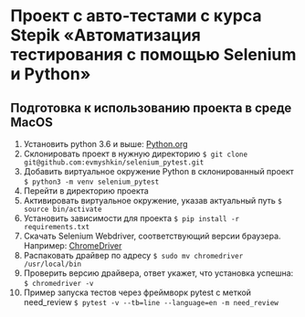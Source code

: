 # Проект с авто-тестами с курса Stepik «Автоматизация тестирования с помощью Selenium и Python»

## Подготовка к использованию проекта в среде MacOS
1. Установить python 3.6 и выше: [Python.org](https://www.python.org/downloads/)
2. Склонировать проект в нужную директорию
`$ git clone git@github.com:evmyshkin/selenium_pytest.git`
3. Добавить виртуальное окружение Python в склонированный проект
`$ python3 -m venv selenium_pytest`
4. Перейти в директорию проекта
5. Активировать виртуальное окружение, указав актуальный путь
`$ source bin/activate`
6. Установить зависимости для проекта
`$ pip install -r requirements.txt`
7. Скачать Selenium Webdriver, соответствующий версии браузера. Например: [ChromeDriver](https://chromedriver.chromium.org/downloads)
8. Распаковать драйвер по адресу 
`$ sudo mv chromedriver /usr/local/bin`
9. Проверить версию драйвера, ответ укажет, что установка успешна:
`$ chromedriver -v`
10. Пример запуска тестов через фреймворк pytest с меткой need_review
`$ pytest -v --tb=line --language=en -m need_review`
